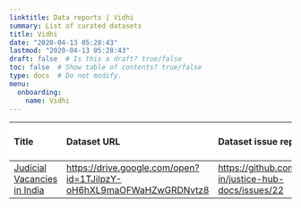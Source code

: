 ```yaml
---
linktitle: Data reports | Vidhi
summary: List of curated datasets
title: Vidhi
date: "2020-04-13 05:28:43"
lastmod: "2020-04-13 05:28:43"
draft: false  # Is this a draft? true/false
toc: false  # Show table of contents? true/false
type: docs  # Do not modify.
menu:
  onboarding:
    name: Vidhi
---
```

<table class="table table-condensed table-responsive" style="margin-left: auto; margin-right: auto;">
 <thead>
  <tr>
   <th style="text-align:left;position: sticky; top:0; background-color: #FFFFFF;"> Title </th>
   <th style="text-align:left;position: sticky; top:0; background-color: #FFFFFF;"> Dataset URL </th>
   <th style="text-align:left;position: sticky; top:0; background-color: #FFFFFF;"> Dataset issue report </th>
   <th style="text-align:left;position: sticky; top:0; background-color: #FFFFFF;"> Data Issue Status </th>
  </tr>
 </thead>
<tbody>
  <tr>
   <td style="text-align:left;"> <a href="Judicial-Vacancies-in-India" style="     ">Judicial Vacancies in India</a> </td>
   <td style="text-align:left;"> <a href="https://drive.google.com/open?id=1TJilpzY-oH6hXL9maOFWaHZwGRDNvtz8" style="     ">https://drive.google.com/open?id=1TJilpzY-oH6hXL9maOFWaHZwGRDNvtz8</a> </td>
   <td style="text-align:left;"> <a href="https://github.com/justicehub-in/justice-hub-docs/issues/22" style="     ">https://github.com/justicehub-in/justice-hub-docs/issues/22</a> </td>
   <td style="text-align:left;"> Open </td>
  </tr>
</tbody>
</table>
